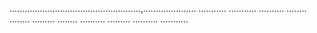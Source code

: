 ....................................................,.....................
...........
...........
..........
........
........
.........
........
..........
.........
..........
...........
